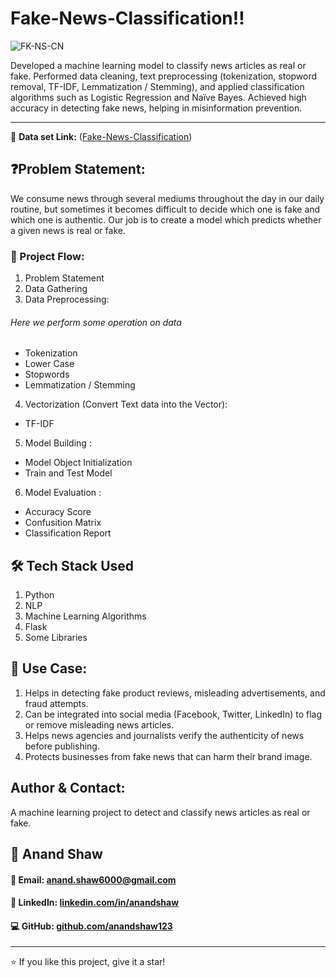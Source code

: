 # Fake-News-Classification‼️


![FK-NS-CN](https://github.com/user-attachments/assets/da7e17e3-e007-404e-8309-429d8f213f23)




Developed a machine learning model to classify news articles as real or fake. Performed data cleaning, text preprocessing (tokenization, stopword removal, TF-IDF, Lemmatization / Stemming), and applied classification algorithms such as Logistic Regression and Naïve Bayes. Achieved high accuracy in detecting fake news, helping in misinformation prevention.


-------------------------------------------------------------------------------------------------------------------------------------------------------------------------------------------------------------------------------------------



🔗 **Data set Link:** ([Fake-News-Classification](https://www.kaggle.com/datasets/saurabhshahane/fake-news-classification))




## ❓Problem Statement: 
We consume news through several mediums throughout the day in our daily routine, but sometimes it becomes difficult to decide which one is fake and which one is authentic. Our job is to create a model which predicts whether a given news is real or fake.

### 📝 Project Flow:

1. Problem Statement
2. Data Gathering
3. Data Preprocessing:
###### Here we perform some operation on data
 - Tokenization
 - Lower Case
 - Stopwords
 - Lemmatization / Stemming

4. Vectorization (Convert Text data into the Vector):
 - TF-IDF

5. Model Building :
 - Model Object Initialization
 - Train and Test Model

6. Model Evaluation :
 - Accuracy Score
 - Confusition Matrix
 - Classification Report


## 🛠️ Tech Stack Used
1. Python
2. NLP
3. Machine Learning Algorithms
4. Flask
5. Some Libraries

## 📘 Use Case:
1. Helps in detecting fake product reviews, misleading advertisements, and fraud attempts.
2. Can be integrated into social media (Facebook, Twitter, LinkedIn) to flag or remove misleading news articles.
3. Helps news agencies and journalists verify the authenticity of news before publishing.
4. Protects businesses from fake news that can harm their brand image.


## Author & Contact:

A machine learning project to detect and classify news articles as real or fake.  


## 👤 **Anand Shaw**  
#### 📧 Email: anand.shaw6000@gmail.com  
#### 🔗 LinkedIn: [linkedin.com/in/anandshaw](https://www.linkedin.com/in/anand-shaw-8069a6278/)  
#### 💻 GitHub: [github.com/anandshaw123](https://github.com/anandshaw123)  

---
⭐ If you like this project, give it a star!







